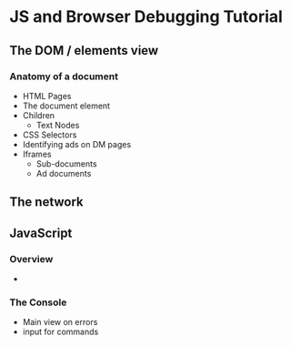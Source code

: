 # JS and Browser Debugging Tutorial

## The DOM / elements view

### Anatomy of a document

  - HTML Pages
  - The document element
  - Children
    - Text Nodes
  - CSS Selectors
  - Identifying ads on DM pages
  - Iframes
    - Sub-documents
    - Ad documents
 
## The network


## JavaScript

### Overview

  - 

### The Console
  - Main view on errors
  - input for commands





